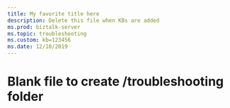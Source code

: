 ```yaml
---
title: My favorite title here
description: Delete this file when KBs are added
ms.prod: biztalk-server
ms.topic: troubleshooting 
ms.custom: kb=123456
ms.date: 12/10/2019
---
```


# Blank file to create /troubleshooting folder